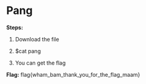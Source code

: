 # Pang

**Steps:**

1. Download the file

2. \$cat pang

3. You can get the flag

**Flag:** flag{wham_bam_thank_you_for_the_flag_maam}
